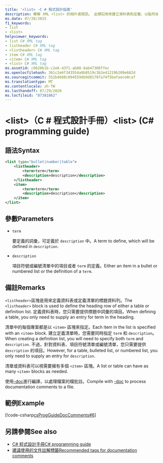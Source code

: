 ```yaml
---
title: '<list> -C # 程式設計指南'
description: 瞭解 XML <list> 的相片或視訊。 此標記用來建立資料表和定義、以點符或編號的清單，方法是使用 ' item ' 區塊。
ms.date: 07/20/2015
f1_keywords:
- list
- <list>
helpviewer_keywords:
- list C# XML tag
- listheader C# XML tag
- <listheader> C# XML tag
- item C# XML tag
- <item> C# XML tag
- <list> C# XML tag
ms.assetid: c9620b1b-c2e6-43f1-ab88-8ab47308ffec
ms.openlocfilehash: 361c2e6f343554a9b8519c3b2e41219b209e682d
ms.sourcegitcommit: 552b4b60c094559db9d8178fa74f5bafaece0caf
ms.translationtype: MT
ms.contentlocale: zh-TW
ms.lasthandoff: 07/29/2020
ms.locfileid: "87381862"
---
```

# <a name="list-c-programming-guide"></a><span data-ttu-id="c7454-105">\<list>（C # 程式設計手冊）</span><span class="sxs-lookup"><span data-stu-id="c7454-105">\<list> (C# programming guide)</span></span>

## <a name="syntax"></a><span data-ttu-id="c7454-106">語法</span><span class="sxs-lookup"><span data-stu-id="c7454-106">Syntax</span></span>

```xml
<list type="bullet|number|table">
    <listheader>
        <term>term</term>
        <description>description</description>
    </listheader>
    <item>
        <term>term</term>
        <description>description</description>
    </item>
</list>
```

## <a name="parameters"></a><span data-ttu-id="c7454-107">參數</span><span class="sxs-lookup"><span data-stu-id="c7454-107">Parameters</span></span>

- `term`

  <span data-ttu-id="c7454-108">要定義的詞彙，可定義於 `description` 中。</span><span class="sxs-lookup"><span data-stu-id="c7454-108">A term to define, which will be defined in `description`.</span></span>

- `description`

  <span data-ttu-id="c7454-109">項目符號或編號清單中的項目或者 `term` 的定義。</span><span class="sxs-lookup"><span data-stu-id="c7454-109">Either an item in a bullet or numbered list or the definition of a `term`.</span></span>
  
## <a name="remarks"></a><span data-ttu-id="c7454-110">備註</span><span class="sxs-lookup"><span data-stu-id="c7454-110">Remarks</span></span>

<span data-ttu-id="c7454-111">`<listheader>`區塊是用來定義資料表或定義清單的標題資料列。</span><span class="sxs-lookup"><span data-stu-id="c7454-111">The `<listheader>` block is used to define the heading row of either a table or definition list.</span></span> <span data-ttu-id="c7454-112">定義資料表時，您只需要提供標題中詞彙的項目。</span><span class="sxs-lookup"><span data-stu-id="c7454-112">When defining a table, you only need to supply an entry for term in the heading.</span></span>

<span data-ttu-id="c7454-113">清單中的每個專案都是以 `<item>` 區塊來指定。</span><span class="sxs-lookup"><span data-stu-id="c7454-113">Each item in the list is specified with an `<item>` block.</span></span> <span data-ttu-id="c7454-114">建立定義清單時，您需要同時指定 `term` 和 `description`。</span><span class="sxs-lookup"><span data-stu-id="c7454-114">When creating a definition list, you will need to specify both `term` and `description`.</span></span> <span data-ttu-id="c7454-115">不過，針對資料表、項目符號清單或編號清單，您只需要提供 `description` 的項目。</span><span class="sxs-lookup"><span data-stu-id="c7454-115">However, for a table, bulleted list, or numbered list, you only need to supply an entry for `description`.</span></span>

<span data-ttu-id="c7454-116">清單或資料表可以視需要擁有多個 `<item>` 區塊。</span><span class="sxs-lookup"><span data-stu-id="c7454-116">A list or table can have as many `<item>` blocks as needed.</span></span>

<span data-ttu-id="c7454-117">使用[-doc](../../language-reference/compiler-options/doc-compiler-option.md)進行編譯，以處理檔案的檔批註。</span><span class="sxs-lookup"><span data-stu-id="c7454-117">Compile with [-doc](../../language-reference/compiler-options/doc-compiler-option.md) to process documentation comments to a file.</span></span>

## <a name="example"></a><span data-ttu-id="c7454-118">範例</span><span class="sxs-lookup"><span data-stu-id="c7454-118">Example</span></span>

[!code-csharp[csProgGuideDocComments#6](~/samples/snippets/csharp/VS_Snippets_VBCSharp/csProgGuideDocComments/CS/DocComments.cs#6)]

## <a name="see-also"></a><span data-ttu-id="c7454-119">另請參閱</span><span class="sxs-lookup"><span data-stu-id="c7454-119">See also</span></span>

- [<span data-ttu-id="c7454-120">C# 程式設計手冊</span><span class="sxs-lookup"><span data-stu-id="c7454-120">C# programming guide</span></span>](../index.md)
- [<span data-ttu-id="c7454-121">建議使用的文件註解標籤</span><span class="sxs-lookup"><span data-stu-id="c7454-121">Recommended tags for documentation comments</span></span>](./recommended-tags-for-documentation-comments.md)
